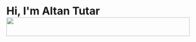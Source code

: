 # Hi, I'm Altan Tutar <img src="https://giphy.com/embed/bTrTnPMPq8UORCrBWG" width="480" height="50" frameBorder="0" class="giphy-embed" allowFullScreen>
